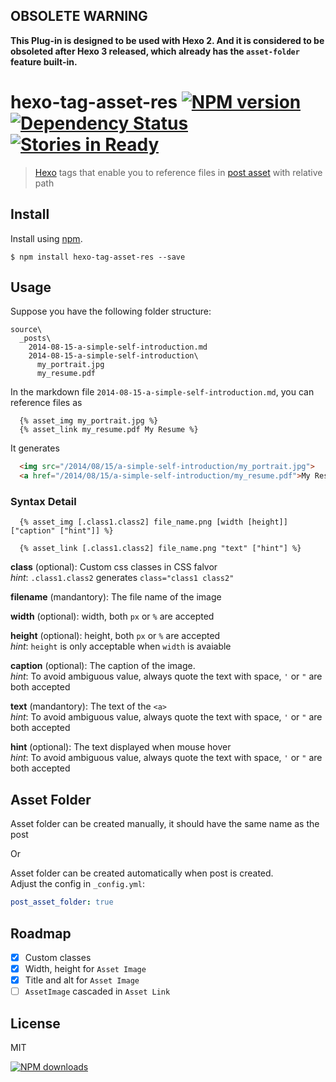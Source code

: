 **<h2>OBSOLETE WARNING</h2>**  

**This Plug-in is designed to be used with Hexo 2. And it is considered to be obsoleted after Hexo 3 released, which already has the `asset-folder` feature built-in.**

hexo-tag-asset-res  [![NPM version][npm-image]][npm-url] [![Dependency Status][depstat-image]][depstat-url][![Stories in Ready](https://badge.waffle.io/timnew/hexo-tag-asset-res.png?label=ready&title=Ready)](https://waffle.io/timnew/hexo-tag-asset-res)
==================

> [Hexo][hexo-url] tags that enable you to reference files in [post asset] with relative path

## Install

Install using [npm][npm-url].

    $ npm install hexo-tag-asset-res --save

## Usage

Suppose you have the following folder structure:
```
source\
  _posts\
    2014-08-15-a-simple-self-introduction.md
    2014-08-15-a-simple-self-introduction\
      my_portrait.jpg
      my_resume.pdf
```

In the markdown file `2014-08-15-a-simple-self-introduction.md`, you can reference files as

```
  {% asset_img my_portrait.jpg %}
  {% asset_link my_resume.pdf My Resume %}
```
It generates

```html
  <img src="/2014/08/15/a-simple-self-introduction/my_portrait.jpg">
  <a href="/2014/08/15/a-simple-self-introduction/my_resume.pdf">My Resume</a>
```

### Syntax Detail

```
  {% asset_img [.class1.class2] file_name.png [width [height]] ["caption" ["hint"]] %}

  {% asset_link [.class1.class2] file_name.png "text" ["hint"] %}
```

**class** (optional): Custom css classes in CSS falvor  
*hint*: `.class1.class2` generates `class="class1 class2"`

**filename** (mandantory): The file name of the image

**width** (optional): width, both `px` or `%` are accepted

**height** (optional): height, both `px` or `%` are accepted  
*hint*: `height` is only acceptable when `width` is avaiable

**caption** (optional): The caption of the image.  
*hint*: To avoid ambiguous value, always quote the text with space, `'` or `"` are both accepted

**text** (mandantory): The text of the `<a>`  
*hint*: To avoid ambiguous value, always quote the text with space, `'` or `"` are both accepted

**hint** (optional): The text displayed when mouse hover  
*hint*: To avoid ambiguous value, always quote the text with space, `'` or `"` are both accepted

## Asset Folder

Asset folder can be created manually, it should have the same name as the post

Or

Asset folder can be created automatically when post is created.  
Adjust the config in `_config.yml`:

```yaml
post_asset_folder: true
```

## Roadmap

* [x] Custom classes
* [x] Width, height for `Asset Image`
* [x] Title and alt for `Asset Image`
* [ ] `AssetImage` cascaded in `Asset Link`

## License
MIT

[![NPM downloads][npm-downloads]][npm-url]

[homepage]: https://github.com/timnew/hexo-tag-asset-res

[npm-url]: https://npmjs.org/package/hexo-tag-asset-res
[npm-image]: http://img.shields.io/npm/v/hexo-tag-asset-res.svg?style=flat
[npm-downloads]: http://img.shields.io/npm/dm/hexo-tag-asset-res.svg?style=flat

[depstat-url]: https://gemnasium.com/timnew/hexo-tag-asset-res
[depstat-image]: http://img.shields.io/gemnasium/timnew/hexo-tag-asset-res.svg?style=flat

[hexo-url]: http://hexo.io/
[post asset]: http://hexo.io/docs/writing.html#Asset_Folder

